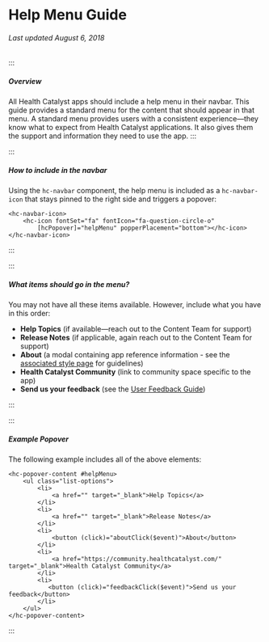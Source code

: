 # Help Menu Guide

###### Last updated August 6, 2018

:::

##### Overview

All Health Catalyst apps should include a help menu in their navbar. This guide provides a standard menu for the content that should appear in that menu. A standard menu provides users with a consistent experience—they know what to expect from Health Catalyst applications. It also gives them the support and information they need to use the app.
:::

:::

##### How to include in the navbar

Using the `hc-navbar` component, the help menu is included as a `hc-navbar-icon` that stays pinned to the right side and triggers a popover:

```
<hc-navbar-icon>
    <hc-icon fontSet="fa" fontIcon="fa-question-circle-o"
        [hcPopover]="helpMenu" popperPlacement="bottom"></hc-icon>
</hc-navbar-icon>
```

:::

:::

##### What items should go in the menu?

You may not have all these items available. However, include what you have in this order:

*   **Help Topics** (if available—reach out to the Content Team for support)
*   **Release Notes** (if applicable, again reach out to the Content Team for support)
*   **About** (a modal containing app reference information - see the [associated style page](https://cashmere.healthcatalyst.net/styles/about) for guidelines)
*   **Health Catalyst Community** (link to community space specific to the app)
*   **Send us your feedback** (see the [User Feedback Guide](https://cashmere.healthcatalyst.net/guides/user-feedback))

:::

:::

##### Example Popover

The following example includes all of the above elements:

```
<hc-popover-content #helpMenu>
    <ul class="list-options">
        <li>
            <a href="" target="_blank">Help Topics</a>
        </li>
        <li>
            <a href="" target="_blank">Release Notes</a>
        </li>
        <li>
            <button (click)="aboutClick($event)">About</button>
        </li>
        <li>
            <a href="https://community.healthcatalyst.com/" target="_blank">Health Catalyst Community</a>
        </li>
        <li>
           <button (click)="feedbackClick($event)">Send us your feedback</button>
        </li>
    </ul>
</hc-popover-content>
```

:::

